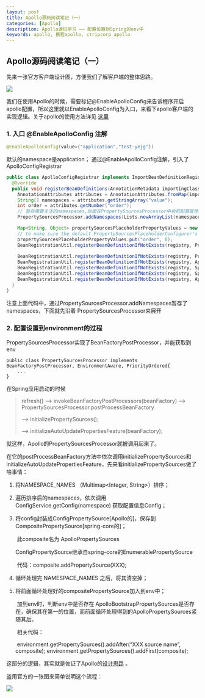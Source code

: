 ```yaml
---
layout: post
title: Apollo源码阅读笔记（一）
categories: [Apollo]
description: Apollo源码学习 —— 配置设置到Spring的env中
keywords: apollo, 携程apollo, ctripcorp apollo
---
```


## Apollo源码阅读笔记（一）

先来一张官方客户端设计图，方便我们了解客户端的整体思路。

![](https://github.com/ctripcorp/apollo/raw/master/doc/images/client-architecture.png)

我们在使用Apollo的时候，需要标记@EnableApolloConfig来告诉程序开启apollo配置，所以这里就以EnableApolloConfig为入口，来看下apollo客户端的实现逻辑。关于apollo的使用方法详见 [这里](https://github.com/ctripcorp/apollo/wiki/Java%E5%AE%A2%E6%88%B7%E7%AB%AF%E4%BD%BF%E7%94%A8%E6%8C%87%E5%8D%97)

### 1.  入口 @EnableApolloConfig 注解

```java
@EnableApolloConfig(value={"application","test-yejg"}) 
```

默认的namespace是application；
通过@EnableApolloConfig注解，引入了ApolloConfigRegistrar

```java
public class ApolloConfigRegistrar implements ImportBeanDefinitionRegistrar {
  @Override
  public void registerBeanDefinitions(AnnotationMetadata importingClassMetadata, BeanDefinitionRegistry registry) {
    AnnotationAttributes attributes = AnnotationAttributes.fromMap(importingClassMetadata.getAnnotationAttributes(EnableApolloConfig.class.getName()));
    String[] namespaces = attributes.getStringArray("value");
    int order = attributes.getNumber("order");
	// 暂存需要关注的namespaces,后面在PropertySourcesProcessor中会把配置属性加载env中
    PropertySourcesProcessor.addNamespaces(Lists.newArrayList(namespaces), order);

    Map<String, Object> propertySourcesPlaceholderPropertyValues = new HashMap<>();
    // to make sure the default PropertySourcesPlaceholderConfigurer's priority is higher than PropertyPlaceholderConfigurer
    propertySourcesPlaceholderPropertyValues.put("order", 0);
    BeanRegistrationUtil.registerBeanDefinitionIfNotExists(registry, PropertySourcesPlaceholderConfigurer.class.getName(), PropertySourcesPlaceholderConfigurer.class, propertySourcesPlaceholderPropertyValues);
	
    BeanRegistrationUtil.registerBeanDefinitionIfNotExists(registry, PropertySourcesProcessor.class.getName(), PropertySourcesProcessor.class);
    BeanRegistrationUtil.registerBeanDefinitionIfNotExists(registry, ApolloAnnotationProcessor.class.getName(), ApolloAnnotationProcessor.class);
    BeanRegistrationUtil.registerBeanDefinitionIfNotExists(registry, SpringValueProcessor.class.getName(), SpringValueProcessor.class);
    BeanRegistrationUtil.registerBeanDefinitionIfNotExists(registry, SpringValueDefinitionProcessor.class.getName(), SpringValueDefinitionProcessor.class);
    BeanRegistrationUtil.registerBeanDefinitionIfNotExists(registry, ApolloJsonValueProcessor.class.getName(), ApolloJsonValueProcessor.class);
  }
}
```
注意上面代码中，通过PropertySourcesProcessor.addNamespaces暂存了namespaces，下面就先沿着 PropertySourcesProcessor来展开



### 2.  配置设置到environment的过程

PropertySourcesProcessor实现了BeanFactoryPostProcessor，并能获取到env

```
public class PropertySourcesProcessor implements BeanFactoryPostProcessor, EnvironmentAware, PriorityOrdered{
    ...
}
```

在Spring应用启动的时候

>   refresh()  –> invokeBeanFactoryPostProcessors(beanFactory) –> PropertySourcesProcessor.postProcessBeanFactory
>
>   —> initializePropertySources();
>
>   —> initializeAutoUpdatePropertiesFeature(beanFactory);

就这样，Apollo的PropertySourcesProcessor就被调用起来了。

在它的postProcessBeanFactory方法中依次调用initializePropertySources和initializeAutoUpdatePropertiesFeature，先来看initializePropertySources做了啥事情：

1.  将NAMESPACE_NAMES （Multimap<Integer, String>）排序；

2.  遍历排序后的namespaces，依次调用 ConfigService.getConfig(namespace) 获取配置信息Config；

3.  将config封装成ConfigPropertySource[Apollo的]，保存到CompositePropertySource[spring-core的]；

    ​	此composite名为 ApolloPropertySources

    ​	ConfigPropertySource继承自spring-core的EnumerablePropertySource<Config>

    ​	代码：composite.addPropertySource(XXX);

4.  循环处理完 NAMESPACE_NAMES 之后，将其清空掉；

5.  将前面循环处理好的compositePropertySource加入到env中；

    ​	加到env时，判断env中是否存在 ApolloBootstrapPropertySources是否存在，确保其在第一的位置，而前面循环处理得到的ApolloPropertySources紧随其后。

    ​	相关代码：

    ​		environment.getPropertySources().addAfter(“XXX source name”, composite);
    ​		environment.getPropertySources().addFirst(composite);	

这部分的逻辑，其实就是佐证了Apollo的[设计思路](https://github.com/ctripcorp/apollo/wiki/Apollo%E9%85%8D%E7%BD%AE%E4%B8%AD%E5%BF%83%E8%AE%BE%E8%AE%A1#31-%E5%92%8Cspring%E9%9B%86%E6%88%90%E7%9A%84%E5%8E%9F%E7%90%86) 。

盗用官方的一张图来简单说明这个流程：

![](https://raw.githubusercontent.com/ctripcorp/apollo/master/doc/images/environment-remote-source.png)

